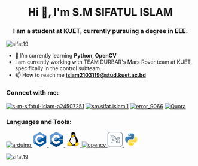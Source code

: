 <h1 align="center">Hi 👋, I'm S.M SIFATUL ISLAM</h1>
<h3 align="center">I am a student at KUET, currently pursuing a degree in EEE.</h3>

<p align="left"> <img src="https://komarev.com/ghpvc/?username=sifat19&label=Profile%20views&color=0e75b6&style=flat" alt="sifat19" /> </p>

- 🌱 I’m currently learning **Python, OpenCV**
- I am currently working with TEAM DURBAR's Mars Rover team at KUET, specifically in the control subteam.
- 📫 How to reach me **islam2103119@stud.kuet.ac.bd**

<h3 align="left">Connect with me:</h3>
<p align="left">
<a href="https://linkedin.com/in/s-m-sifatul-islam-a24507251" target="blank"><img align="center" src="https://raw.githubusercontent.com/rahuldkjain/github-profile-readme-generator/master/src/images/icons/Social/linked-in-alt.svg" alt="s-m-sifatul-islam-a24507251" height="30" width="40" /></a>
<a href="https://fb.com/sm.sifat.islam.1" target="blank"><img align="center" src="https://raw.githubusercontent.com/rahuldkjain/github-profile-readme-generator/master/src/images/icons/Social/facebook.svg" alt="sm.sifat.islam.1" height="30" width="40" /></a>
<a href="https://instagram.com/error_9066" target="blank"><img align="center" src="https://raw.githubusercontent.com/rahuldkjain/github-profile-readme-generator/master/src/images/icons/Social/instagram.svg" alt="error_9066" height="30" width="40" /></a>
<a href="https://www.quora.com/profile/S-M-Sifatul-Islam" target="blank"><img align="center" src="https://upload.wikimedia.org/wikipedia/commons/thumb/2/2b/Quora_Q_icon.png/1200px-Quora_Q_icon.png" alt="Quora" height="30" width="40" /></a>
</p>

<h3 align="left">Languages and Tools:</h3>
<p align="left">
<a href="https://www.arduino.cc/" target="_blank" rel="noreferrer"> <img src="https://cdn.worldvectorlogo.com/logos/arduino-1.svg" alt="arduino" width="40" height="40"/> </a>
<a href="https://www.cprogramming.com/" target="_blank" rel="noreferrer"> <img src="https://raw.githubusercontent.com/devicons/devicon/master/icons/c/c-original.svg" alt="c" width="40" height="40"/> </a>
<a href="https://www.w3schools.com/cpp/" target="_blank" rel="noreferrer"> <img src="https://raw.githubusercontent.com/devicons/devicon/master/icons/cplusplus/cplusplus-original.svg" alt="cplusplus" width="40" height="40"/> </a>
<a href="https://www.linux.org/" target="_blank" rel="noreferrer"> <img src="https://raw.githubusercontent.com/devicons/devicon/master/icons/linux/linux-original.svg" alt="linux" width="40" height="40"/> </a>
<a href="https://opencv.org/" target="_blank" rel="noreferrer"> <img src="https://www.vectorlogo.zone/logos/opencv/opencv-icon.svg" alt="opencv" width="40" height="40"/> </a>
<a href="https://www.photoshop.com/en" target="_blank" rel="noreferrer"> <img src="https://raw.githubusercontent.com/devicons/devicon/master/icons/photoshop/photoshop-line.svg" alt="photoshop" width="40" height="40"/> </a>
<a href="https://www.python.org" target="_blank" rel="noreferrer"> <img src="https://raw.githubusercontent.com/devicons/devicon/master/icons/python/python-original.svg" alt="python" width="40" height="40"/> </a>
</p>

<p><img align="center" src="https://github-readme-stats.vercel.app/api/top-langs?username=sifat19&show_icons=true&locale=en&layout=compact" alt="sifat19" /></p>
